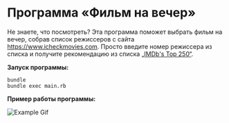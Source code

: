 # Программа «Фильм на вечер»

Не знаете, что посмотреть? Эта программа поможет выбрать фильм на вечер, 
собрав список режиссеров с сайта https://www.icheckmovies.com. Просто введите 
номер режиссера из списка и получите рекомендацию из списка 
[„IMDb's Top 250“](https://www.icheckmovies.com/lists/imdbs+top+250/).


**Запуск программы:**

```
bundle
bundle exec main.rb
```

**Пример работы программы:**

![Example Gif](https://media2.giphy.com/media/A8YJfVDK7v64qkkrBR/giphy.gif?cid=790b7611bd4c90cca6e52d87d353a57f1491cbb5f443ca35&rid=giphy.gif&ct=g)
